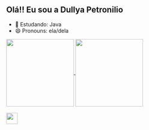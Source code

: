 ## Olá!! Eu sou a Dullya Petronilio




- 🌱 Estudando: Java
- 😄 Pronouns: ela/dela



<a href="https://github.com/dullya/github-readme-stats">
  <img height=180 align="center"  src="https://github-readme-stats.vercel.app/api?username=dullya&show_icons=true&theme=dark" />
</a>
<a href="https://github.com/anuraghazra/convoychat">
  <img height=180 align="center"  src="https://github-readme-stats.vercel.app/api/top-langs?username=dullya&layout=compact&langs_count=8&card_width=320&show_icons=true&theme=dark" />
</a>


<div style ="display inline_block"><br>
  <img allign="center" alter "Java" height="30" whidth ="40" src="https://img.shields.io/badge/Java-ED8B00?style=for-the-badge&logo=openjdk&logoColor=white">



##
